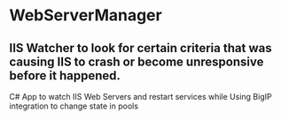 # WebServerManager

## IIS Watcher to look for certain criteria that was causing IIS to crash or become unresponsive before it happened.

C# App to watch IIS Web Servers and restart services while Using BigIP integration to change state in pools
